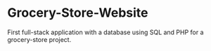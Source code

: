 # Grocery-Store-Website
First full-stack application with a database using SQL and PHP for a grocery-store project.
